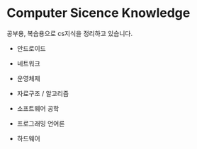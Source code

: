 # Computer Sicence Knowledge

공부용, 복습용으로 cs지식을 정리하고 있습니다.

* 안드로이드

* 네트워크
* 운영체제
* 자료구조 / 알고리즘
* 소프트웨어 공학
* 프로그래밍 언어론
* 하드웨어